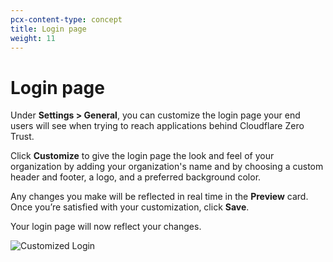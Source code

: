 ```yaml
---
pcx-content-type: concept
title: Login page
weight: 11
---
```


# Login page

Under **Settings > General**, you can customize the login page your end users will see when trying to reach applications behind Cloudflare Zero Trust.

Click **Customize** to give the login page the look and feel of your organization by adding your organization's name and by choosing a custom header and footer, a logo, and a preferred background color.

Any changes you make will be reflected in real time in the **Preview** card. Once you’re satisfied with your customization, click **Save**.

Your login page will now reflect your changes.

![Customized Login](/cloudflare-one/static/documentation/identity/devices/customized-login.png)
